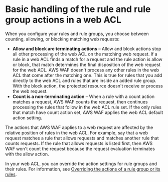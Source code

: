 # Basic handling of the rule and rule group actions in a web ACL<a name="web-acl-rule-actions"></a>

When you configure your rules and rule groups, you choose between counting, allowing, or blocking matching web requests: 
+ **Allow and block are terminating actions** – Allow and block actions stop all other processing of the web ACL on the matching web request\. If a rule in a web ACL finds a match for a request and the rule action is allow or block, that match determines the final disposition of the web request for the web ACL\. AWS WAF doesn't process any other rules in the web ACL that come after the matching one\. This is true for rules that you add directly to the web ACL and rules that are inside an added rule group\. With the block action, the protected resource doesn't receive or process the web request\.
+ **Count is a non\-terminating action** – When a rule with a count action matches a request, AWS WAF counts the request, then continues processing the rules that follow in the web ACL rule set\. If the only rules that match have count action set, AWS WAF applies the web ACL default action setting\. 

The actions that AWS WAF applies to a web request are affected by the relative position of rules in the web ACL\. For example, say that a web request matches a rule that allows requests and matches another rule that counts requests\. If the rule that allows requests is listed first, then AWS WAF won't count the request because the request evaluation terminates with the allow action\. 

In your web ACL, you can override the action settings for rule groups and their rules\. For information, see [Overriding the actions of a rule group or its rules](web-acl-rule-group-override-options.md)\. 